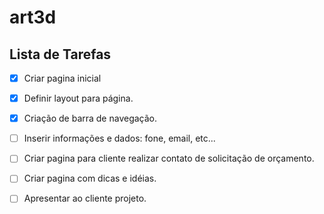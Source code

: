 # art3d
## Lista de Tarefas

 - [x] Criar pagina inicial
 - [x] Definir layout para página.
 - [x] Criação de barra de navegação.
 - [ ] Inserir informações e dados: fone,  email, etc...
 - [ ] Criar pagina para cliente realizar contato de solicitação de orçamento.
 - [ ] Criar pagina com dicas e idéias.
 - [ ] Apresentar ao cliente projeto.


